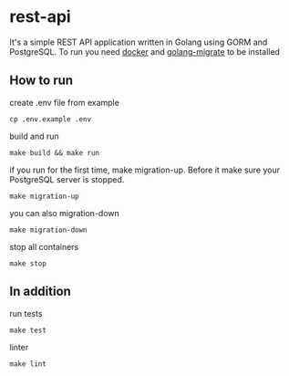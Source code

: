 # rest-api
It's a simple REST API application written in Golang using GORM and PostgreSQL. To run you need [docker](https://www.docker.com/) and [golang-migrate](https://github.com/golang-migrate/migrate) to be installed  
## How to run
create .env file from example
```
cp .env.example .env
```
build and run
```
make build && make run
```
if you run for the first time, make migration-up. Before it make sure your PostgreSQL server is stopped.
```
make migration-up
```
you can also migration-down
```
make migration-down
```
stop all containers
```
make stop
```
## In addition
run tests
```
make test
```
linter
```
make lint
```
